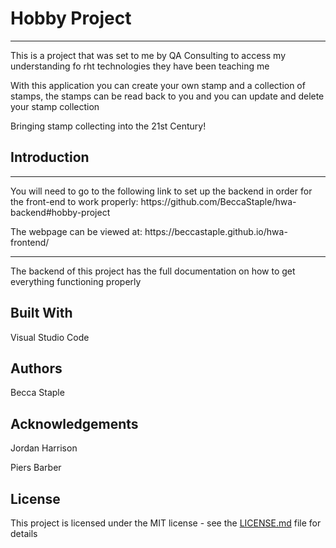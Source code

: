 <h1>Hobby Project</h1>
<hr>
<p>This is a project that was set to me by QA Consulting to access my understanding fo rht technologies they have been teaching me</p>
<p>With this application you can create your own stamp and a collection of stamps, the stamps can be read back to you and you can update and delete your stamp collection</p>

<p>Bringing stamp collecting into the 21st Century!</p>

<h2>Introduction</h2>
<hr>
<p>You will need to go to the following link to set up the backend in order for the front-end to work properly: https://github.com/BeccaStaple/hwa-backend#hobby-project</p>
<p>The webpage can be viewed at: https://beccastaple.github.io/hwa-frontend/</p>

<hr>
<p>The backend of this project has the full documentation on how to get everything functioning properly</p>

<h2>Built With</h2>
<p>Visual Studio Code</p>

<h2>Authors</h2>
<p>Becca Staple</p>

<h2>Acknowledgements</h2>
<p>Jordan Harrison</p>
<p>Piers Barber</p>


<h2>License</h2>
<p>This project is licensed under the MIT license - see the <a href="https://github.com/BeccaStaple/hwa-frontend/blob/master/LICENSE.md" >LICENSE.md</a> file for details</p>